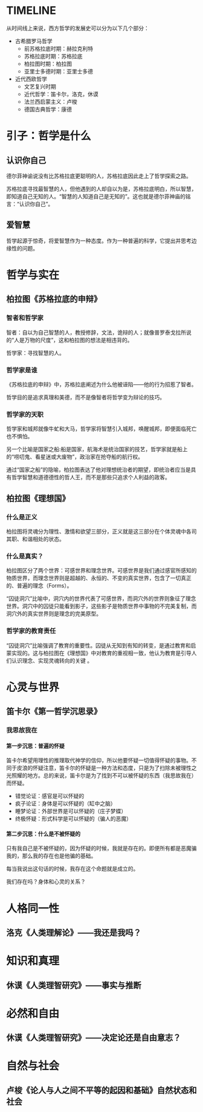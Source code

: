 # TIMELINE
从时间线上来说，西方哲学的发展史可以分为以下几个部分：
- 古希腊罗马哲学
  - 前苏格拉底时期：赫拉克利特
  - 苏格拉底时期：苏格拉底
  - 柏拉图时期：柏拉图
  - 亚里士多德时期：亚里士多德
- 近代西欧哲学
  - 文艺复兴时期
  - 近代哲学：笛卡尔，洛克，休谟
  - 法兰西启蒙主义：卢梭
  - 德国古典哲学：康德


# 引子：哲学是什么

## 认识你自己
德尔菲神谕说没有比苏格拉底更聪明的人，苏格拉底因此走上了哲学探索之路。

苏格拉底寻找最智慧的人，但他遇到的人却自以为是，苏格拉底明白，所以智慧，即知道自己无知的人。“智慧的人知道自己是无知的”。这也就是德尔菲神庙的铭言：“认识你自己”。

## 爱智慧
哲学起源于惊奇，将爱智慧作为一种态度。作为一种普遍的科学，它提出并思考边缘性的问题。


# 哲学与实在

## 柏拉图《苏格拉底的申辩》

### 智者和哲学家
智者：自以为自己智慧的人，教授修辞，文法，诡辩的人；就像普罗泰戈拉所说的“人是万物的尺度”，这和柏拉图的想法是相违背的。

哲学家：寻找智慧的人。

### 哲学家是谁
《苏格拉底的申辩》中，苏格拉底阐述为什么他被诬陷——他的行为招惹了智者。

哲学目的是追求真理和美德，而不是像智者将哲学变为辩论的技巧。

### 哲学家的天职
哲学家和城邦就像牛虻和大马，哲学家将智慧引入城邦，唤醒城邦，即便面临死亡也不惧怕。

另一个比喻是国家之船:船是国家，航海术是统治国家的技艺，哲学家就是船上的“唠叨鬼、看星迷或大废物”，政治家在抢夺船的航行权。

通过“国家之船”的隐喻，柏拉图表达了他对理想统治者的期望，即统治者应当是具有哲学智慧和道德德性的哲人王，而不是那些只追求个人利益的政客。


## 柏拉图《理想国》

### 什么是正义
柏拉图将灵魂分为理性、激情和欲望三部分，正义就是这三部分在个体灵魂中各司其职、和谐相处的状态。

### 什么是真实？
柏拉图区分了两个世界：可感世界和理念世界。可感世界是我们通过感官所感知的物质世界，而理念世界则是超越的、永恒的、不变的真实世界，包含了一切真正的、普遍的理念（Forms）。

“囚徒洞穴”比喻中，洞穴内的世界代表了可感世界，而洞穴外的世界则象征了理念世界。洞穴中的囚徒只能看到影子，这些影子是物质世界中事物的不完美复制，而洞穴外的真实世界则是理念的完美原型。

### 哲学家的教育责任
“囚徒洞穴”比喻强调了教育的重要性。囚徒从无知到有知的转变，是通过教育和启蒙实现的。这与柏拉图在《理想国》中对教育的重视相一致，他认为教育是引导人们认识理念、实现灵魂转向的关键
。


# 心灵与世界

## 笛卡尔《第一哲学沉思录》


### 我思故我在

#### 第一步沉思：普遍的怀疑
笛卡尔希望用理性的推理取代神学的信仰，所以他要怀疑一切值得怀疑的事物。不同于皮浪的怀疑注意，笛卡尔的怀疑是一种方法和态度，只是为了扫除未被理性之光照耀的地方。总的来说，笛卡尔是为了找到不可以被怀疑的东西（我思故我在）而怀疑。
- 错觉论证：感官是可以怀疑的
- 疯子论证：身体是可以怀疑的（缸中之脑）
- 睡梦论证：外部世界是可以怀疑的（庄子梦蝶）
- 终极怀疑：形式科学是可以怀疑的（骗人的恶魔）
#### 第二步沉思：什么是不被怀疑的
只有我自己是不被怀疑的，因为怀疑的时候，我就是存在的。即便所有都是恶魔骗我的，那么我的存在也是他骗的基础。

每当我说出这句话的时候，我存在这个命题就是成立的。


我们存在吗？身体和心灵的关系？

# 人格同一性

## 洛克《人类理解论》——我还是我吗？



# 知识和真理

## 休谟《人类理智研究》——事实与推断


# 必然和自由

## 休谟《人类理智研究》——决定论还是自由意志？

# 自然与社会

## 卢梭《论人与人之间不平等的起因和基础》自然状态和社会